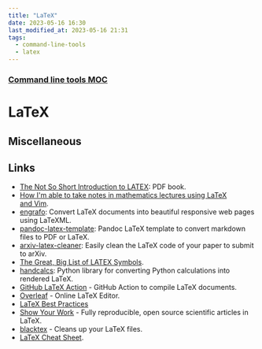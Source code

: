 ```yaml
---
title: "LaTeX"
date: 2023-05-16 16:30
last_modified_at: 2023-05-16 21:31
tags:
  - command-line-tools
  - latex
---
```


### [Command line tools MOC](Command%20line%20tools%20MOC.md)

# LaTeX

## Miscellaneous

## Links

* [The Not So Short Introduction to LATEX](https://tobi.oetiker.ch/lshort/lshort.pdf): PDF book.
* [How I'm able to take notes in mathematics lectures using LaTeX and Vim](https://castel.dev/post/lecture-notes-1/).
* [engrafo](https://github.com/arxiv-vanity/engrafo): Convert LaTeX documents into beautiful responsive web pages using LaTeXML.
* [pandoc-latex-template](https://github.com/Wandmalfarbe/pandoc-latex-template): Pandoc LaTeX template to convert markdown files to PDF or LaTeX.
* [arxiv-latex-cleaner](https://github.com/google-research/arxiv-latex-cleaner): Easily clean the LaTeX code of your paper to submit to arXiv.
* [The Great, Big List of LATEX Symbols](https://www.rpi.edu/dept/arc/training/latex/LaTeX_symbols.pdf).
* [handcalcs](https://github.com/connorferster/handcalcs): Python library for converting Python calculations into rendered LaTeX.
* [GitHub LaTeX Action](https://github.com/xu-cheng/latex-action) - GitHub Action to compile LaTeX documents.
* [Overleaf](https://www.overleaf.com/) - Online LaTeX Editor.
* [LaTeX Best Practices](https://github.com/simonharrer/latex-best-practices)
* [Show Your Work](https://github.com/rodluger/showyourwork) - Fully reproducible, open source scientific articles in LaTeX.
* [blacktex](https://github.com/nschloe/blacktex) - Cleans up your LaTeX files.
* [LaTeX Cheat Sheet](https://github.com/ric-sar/latex_cheat_sheet).